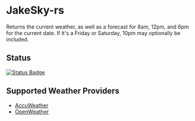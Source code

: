 # JakeSky-rs

Returns the current weather, as well as a forecast for 8am, 12pm, and 6pm for the current date. If it's a Friday or Saturday, 10pm
may optionally be included.

## Status

[![Status Badge](https://github.com/jluszcz/JakeSky-rs/actions/workflows/build-and-deploy.yml/badge.svg)](https://github.com/jluszcz/JakeSky-rs/actions/workflows/build-and-deploy.yml)

## Supported Weather Providers

- [AccuWeather](https://www.accuweather.com)
- [OpenWeather](https://openweathermap.org)
